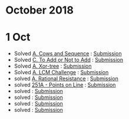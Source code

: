 # October 2018

# 1 Oct

* Solved [A. Cows and Sequence](http://codeforces.com/problemset/problem/283/A) : [Submission](http://codeforces.com/contest/283/submission/43645354)
* Solved [C. To Add or Not to Add](http://codeforces.com/contest/231/problem/C) : [Submission](http://codeforces.com/contest/231/submission/43650324)
* Solved [A. Xor-tree](http://codeforces.com/contest/429/problem/A) : [Submission](http://codeforces.com/contest/429/submission/43651193)
* Solved [A. LCM Challenge](http://codeforces.com/problemset/problem/235/A) : [Submission](http://codeforces.com/contest/235/submission/43655309)
* solved [A. Rational Resistance](http://codeforces.com/problemset/problem/343/A) : [Submission](http://codeforces.com/contest/343/submission/43658763)
* solved [251A - Points on Line](http://codeforces.com/problemset/problem/251/A) : [Submission](http://codeforces.com/contest/251/submission/43659307)
* solved []() : [Submission]()
* solved []() : [Submission]()
* solved []() : [Submission]()
* solved []() : [Submission]()
